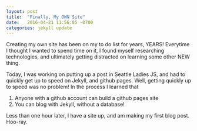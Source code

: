 ```yaml
---
layout: post
title:  "Finally, My OWN Site"
date:   2016-04-21 11:56:05 -0700
categories: jekyll update
---
```

Creating my own site has been on my to do list for years, YEARS! Everytime I thought I wanted to spend time on it, I found myself researching technologies, and ultimately getting distracted on learning some other NEW thing.

Today, I was working on putting up a post in Seattle Ladies JS, and had to quickly get up to speed on Jekyll, and github pages. Well, getting quickly up to speed was no problem! In the process I learned that
1. Anyone with a github account can build a github pages site
2. You can blog with Jekyll, without a database!

Less than one hour later, I have a site up, and am making my first blog post. Hoo-ray.
